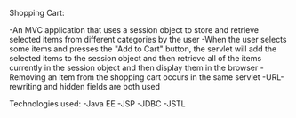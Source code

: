 Shopping Cart:

-An MVC application that uses a session object to store and retrieve selected items from different categories by the user
-When the user selects some items and presses the "Add to Cart" button, the servlet will add the selected items to the session object and then retrieve all of the items currently in the session object and then display them in the browser
-Removing an item from the shopping cart occurs in the same servlet
-URL-rewriting and hidden fields are both used

Technologies used:
-Java EE
-JSP
-JDBC
-JSTL
